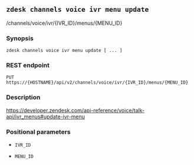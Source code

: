 ## `zdesk channels voice ivr menu update`

/channels/voice/ivr/{IVR_ID}/menus/{MENU_ID}

### Synopsis

    zdesk channels voice ivr menu update [ ... ]

### REST endpoint

    PUT https://{HOSTNAME}/api/v2/channels/voice/ivr/{IVR_ID}/menus/{MENU_ID}

### Description

https://developer.zendesk.com/api-reference/voice/talk-api/ivr_menus#update-ivr-menu

### Positional parameters

* `IVR_ID`

* `MENU_ID`

